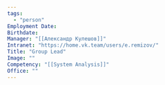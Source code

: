 ```yaml
---
tags:
  - "person"
Employment Date:
Birthdate:
Manager: "[[Александр Кулешов]]"
Intranet: "https://home.vk.team/users/e.remizov/"
Title: "Group Lead"
Image: ""
Competency: "[[System Analysis]]"
Office: ""
---
```

